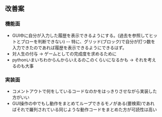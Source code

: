 
## 改善案
### 機能面
- GUI中に自分が入力した履歴を表示できるようにする。(過去を参照してヒットとブローを判断できない) 
-- 特に、グリッド(ブロック)で自分が打つ数を入力できたのであれば履歴を表示できるようにできるはず。
- 対人生の付与 -> ゲームとしての完成度を求めるために
- pythonいまいちわからんからいえるのこのくらいになるかも -> それを考えるのも大事

### 実装面
- コメントアウトで何をしているコードなのかをはっきりさせながら実装した方がいい
- GUI操作の中でもし動作をまとめてループできるモノがある(要検索)であればそれで羅列されている同じような動作コードをまとめた方が可読性は高い